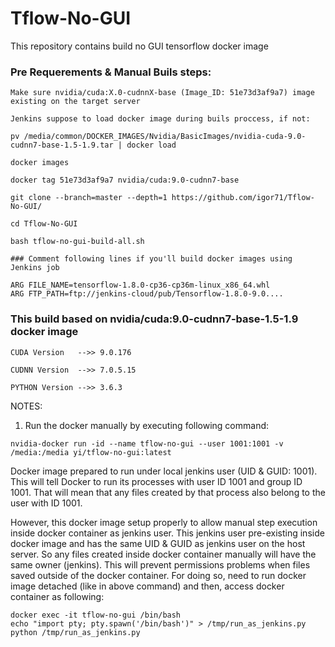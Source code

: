 # Tflow-No-GUI
This repository contains build no GUI tensorflow docker image

### Pre Requerements & Manual Buils steps:

```
Make sure nvidia/cuda:X.0-cudnnX-base (Image_ID: 51e73d3af9a7) image existing on the target server

Jenkins suppose to load docker image during buils proccess, if not:

pv /media/common/DOCKER_IMAGES/Nvidia/BasicImages/nvidia-cuda-9.0-cudnn7-base-1.5-1.9.tar | docker load

docker images

docker tag 51e73d3af9a7 nvidia/cuda:9.0-cudnn7-base

git clone --branch=master --depth=1 https://github.com/igor71/Tflow-No-GUI/

cd Tflow-No-GUI

bash tflow-no-gui-build-all.sh

### Comment following lines if you'll build docker images using Jenkins job

ARG FILE_NAME=tensorflow-1.8.0-cp36-cp36m-linux_x86_64.whl
ARG FTP_PATH=ftp://jenkins-cloud/pub/Tensorflow-1.8.0-9.0....
```
### This build based on nvidia/cuda:9.0-cudnn7-base-1.5-1.9 docker image
```
CUDA Version   -->> 9.0.176

CUDNN Version  -->> 7.0.5.15

PYTHON Version -->> 3.6.3
```

NOTES:

1.  Run the docker manually by executing following command:
   ```
   nvidia-docker run -id --name tflow-no-gui --user 1001:1001 -v /media:/media yi/tflow-no-gui:latest
   ```
   Docker image prepared to run under local jenkins user (UID & GUID: 1001). This will tell Docker to run its processes with
   user ID 1001 and group ID 1001. That will mean that any files created by that process also belong to the user with ID 1001.

   However, this docker image setup properly to allow manual step execution inside docker container as jenkins user.
   This jenkins user pre-existing inside docker image and has the same UID & GUID as jenkins user on the host server. So
   any files created inside docker container manually will have the same owner (jenkins). This will prevent permissions
   problems when files saved outside of the docker container.
   For doing so, need to run docker image detached (like in above command) and then, access docker container as following:
   ```
   docker exec -it tflow-no-gui /bin/bash
   echo "import pty; pty.spawn('/bin/bash')" > /tmp/run_as_jenkins.py
   python /tmp/run_as_jenkins.py
   ```
